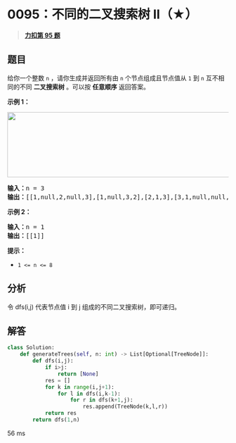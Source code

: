 # 0095：不同的二叉搜索树 II（★）


> <u>**[力扣第 95 题](https://leetcode.cn/problems/unique-binary-search-trees-ii/)**</u>

## 题目

<p>给你一个整数 <code>n</code> ，请你生成并返回所有由 <code>n</code> 个节点组成且节点值从 <code>1</code> 到 <code>n</code> 互不相同的不同 <strong>二叉搜索树</strong><em> </em>。可以按 <strong>任意顺序</strong> 返回答案。</p>



<div class="original__bRMd">
<div>
<p><strong>示例 1：</strong></p>
<img alt="" src="https://assets.leetcode.com/uploads/2021/01/18/uniquebstn3.jpg" style="width: 600px; height: 148px;" />
<pre>
<strong>输入：</strong>n = 3
<strong>输出：</strong>[[1,null,2,null,3],[1,null,3,2],[2,1,3],[3,1,null,null,2],[3,2,null,1]]
</pre>

<p><strong>示例 2：</strong></p>

<pre>
<strong>输入：</strong>n = 1
<strong>输出：</strong>[[1]]
</pre>



<p><strong>提示：</strong></p>

<ul>
<li><code>1 <= n <= 8</code></li>
</ul>
</div>
</div>


## 分析

令 dfs(i,j) 代表节点值 i 到 j 组成的不同二叉搜索树，即可递归。

## 解答

```python
class Solution:
    def generateTrees(self, n: int) -> List[Optional[TreeNode]]:
        def dfs(i,j):
            if i>j:
                return [None]
            res = []
            for k in range(i,j+1):
                for l in dfs(i,k-1):
                    for r in dfs(k+1,j):
                        res.append(TreeNode(k,l,r))
            return res
        return dfs(1,n)
```
56 ms


